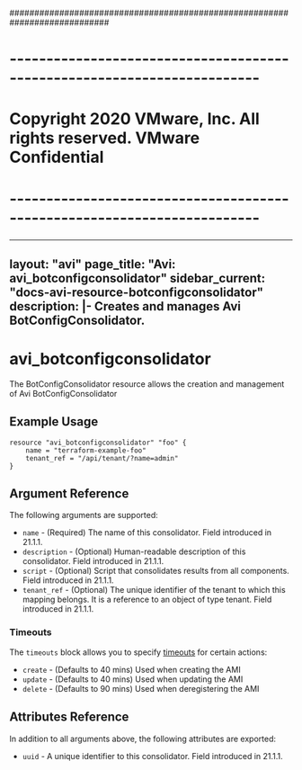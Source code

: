 ############################################################################
# ------------------------------------------------------------------------
# Copyright 2020 VMware, Inc.  All rights reserved. VMware Confidential
# ------------------------------------------------------------------------
###

---
layout: "avi"
page_title: "Avi: avi_botconfigconsolidator"
sidebar_current: "docs-avi-resource-botconfigconsolidator"
description: |-
  Creates and manages Avi BotConfigConsolidator.
---

# avi_botconfigconsolidator

The BotConfigConsolidator resource allows the creation and management of Avi BotConfigConsolidator

## Example Usage

```hcl
resource "avi_botconfigconsolidator" "foo" {
    name = "terraform-example-foo"
    tenant_ref = "/api/tenant/?name=admin"
}
```

## Argument Reference

The following arguments are supported:

* `name` - (Required) The name of this consolidator. Field introduced in 21.1.1.
* `description` - (Optional) Human-readable description of this consolidator. Field introduced in 21.1.1.
* `script` - (Optional) Script that consolidates results from all components. Field introduced in 21.1.1.
* `tenant_ref` - (Optional) The unique identifier of the tenant to which this mapping belongs. It is a reference to an object of type tenant. Field introduced in 21.1.1.


### Timeouts

The `timeouts` block allows you to specify [timeouts](https://www.terraform.io/docs/configuration/resources.html#timeouts) for certain actions:

* `create` - (Defaults to 40 mins) Used when creating the AMI
* `update` - (Defaults to 40 mins) Used when updating the AMI
* `delete` - (Defaults to 90 mins) Used when deregistering the AMI

## Attributes Reference

In addition to all arguments above, the following attributes are exported:

* `uuid` -  A unique identifier to this consolidator. Field introduced in 21.1.1.

